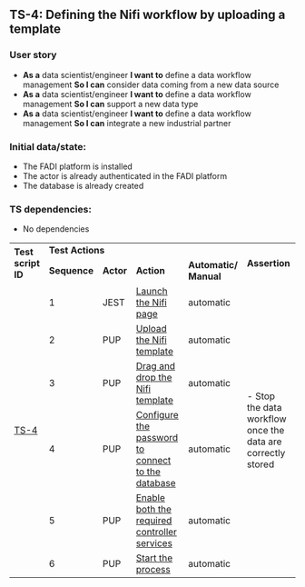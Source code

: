 ## TS-4: Defining the Nifi workflow by uploading a template
### User story
*   **As a** data scientist/engineer **I want to** define a data workflow management **So I can** consider data coming from a new data source 
*   **As a** data scientist/engineer **I want to** define a data workflow management **So I can** support a new data type 
*   **As a** data scientist/engineer **I want to** define a data workflow management **So I can** integrate a new industrial partner 
### Initial data/state:
*   The FADI platform is installed
*   The actor is already authenticated in the FADI platform 
*   The database is already created
### TS dependencies:
*   No dependencies
<table>
  <tr>
   <td rowspan="2" >
<strong>Test script ID</strong>
   </td>
   <td colspan="4" ><strong>Test Actions</strong>
   </td>
   <td rowspan="2" ><strong>Assertion</strong>
   </td>
  </tr>
  <tr>
   <td><strong>Sequence</strong>
   </td>
   <td><strong>Actor</strong>
   </td>
   <td><strong>Action</strong>
   </td>
   <td><strong>Automatic/ Manual</strong>
   </td>
  </tr>
  <tr>
   <td rowspan="6" ><a href="https://github.com/cetic/fadi/blob/feature/tests/tests/__tests__/1-nifi.test.js" title="TS-4">TS-4</a>
   </td>
   <td>1
   </td>
   <td>JEST
   </td>
   <td><a href="https://github.com/cetic/fadi/blob/feature/tests/tests/__tests__/1-nifi.test.js#L121" title="Launch the Nifi page">Launch the Nifi page</a>
   </td>
   <td>automatic
   </td>
   <td rowspan="6" >- Stop the data workflow once the data are correctly stored
   </td>
  </tr>
  <tr>
   <td>2
   </td>
   <td>PUP
   </td>
   <td><a href="https://github.com/cetic/fadi/blob/feature/tests/tests/__tests__/1-nifi.test.js#L128" title="Upload the Nifi template">Upload the Nifi template</a>
   </td>
   <td>automatic
   </td>
  </tr>
  <tr>
   <td>3
   </td>
   <td>PUP
   </td>
   <td><a href="https://github.com/cetic/fadi/blob/feature/tests/tests/__tests__/1-nifi.test.js#L198" title="Drag and drop the Nifi template">Drag and drop the Nifi template</a>
   </td>
   <td>automatic
   </td>
  </tr>
  <tr>
   <td>4
   </td>
   <td>PUP
   </td>
   <td><a href="https://github.com/cetic/fadi/blob/feature/tests/tests/__tests__/1-nifi.test.js#L213" title="Configure the password to connect to the database">Configure the password to connect to the database</a>
   </td>
   <td>automatic
   </td>
  </tr>
  <tr>
   <td>5
   </td>
   <td>PUP
   </td>
   <td><a href="https://github.com/cetic/fadi/blob/feature/tests/tests/__tests__/1-nifi.test.js#L245" title="Enable both the required controller services">Enable both the required controller services</a>
   </td>
   <td>automatic
   </td>
  </tr>
  <tr>
   <td>6
   </td>
   <td>PUP
   </td>
   <td><a href="https://github.com/cetic/fadi/blob/feature/tests/tests/__tests__/1-nifi.test.js#L280" title="Start the process">Start the process</a>
   </td>
   <td>automatic
   </td>
  </tr>
</table>
